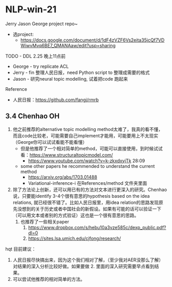 # NLP-win-21

Jerry Jason George project repo~

* 选project:
  * https://docs.google.com/document/d/1dF4zVZF6Vs2eita35jcQf7VDWiwvMvq6BE7_QMANAaw/edit?usp=sharing

TODO - DDL 2.25 晚上11点前
* George - try replicate ACL
* Jerry - fin 整理人民日报，need Python script to 整理成需要的格式
* Jason - 研究neural topic modelling, 试着把code 跑起来


Reference 

* 人民日报：https://github.com/fangj/rmrb





## 3.4 Chenhao OH

1. 他之前推荐的alternative topic modelling method太难了，我真的看不懂，而且code比较老，可能需要自己implement才能用，可能要用上不太现实（George你可以试试看能不能看懂）
	- 但是他推荐了一个相对简单的method，可能可以直接使用，到时候试试看：https://www.structuraltopicmodel.com/ 
	  - https://www.youtube.com/watch?v=k-zkxdxyjTk 28:09
	- some other papers he recommended to understand the current method
	  - https://arxiv.org/abs/1703.01488 
	  - Variational-inference-i 在References/method 文件夹里面
2. 除了方法论上创新，还可以用已有的方法对文本进行更深入的研究。Chenhao说，只要能identify 3-4个很有意思的hypothesis based on the idea relations, 就已经很不错了。比如人民日报里，用idea relation的思路发现原先没想到的关于历史或者中国社会的新假设。如果有可能的话可以验证一下（可以用文本或者别的方式验证）这也是一个很有意思的思路。
   1. 也推荐了一些相关paper
      1. https://www.dropbox.com/s/hebu10a3vze585c/dexp_public.pdf?dl=0
      2. https://sites.lsa.umich.edu/cjfong/research/

hqt 目前建议：
1. 人民日报尽快搞出来，因为这个我们相对了解，（至少我对AER没那么了解）对结果的深入分析比较好做。如果要做 2. 里面的深入研究需要早点看到结果。
2. 可以尝试他推荐的相对简单的方法。